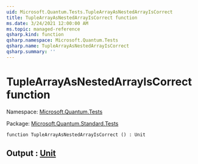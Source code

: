 ```yaml
---
uid: Microsoft.Quantum.Tests.TupleArrayAsNestedArrayIsCorrect
title: TupleArrayAsNestedArrayIsCorrect function
ms.date: 3/24/2021 12:00:00 AM
ms.topic: managed-reference
qsharp.kind: function
qsharp.namespace: Microsoft.Quantum.Tests
qsharp.name: TupleArrayAsNestedArrayIsCorrect
qsharp.summary: ''
---
```


# TupleArrayAsNestedArrayIsCorrect function

Namespace: [Microsoft.Quantum.Tests](xref:Microsoft.Quantum.Tests)

Package: [Microsoft.Quantum.Standard.Tests](https://nuget.org/packages/Microsoft.Quantum.Standard.Tests)




```qsharp
function TupleArrayAsNestedArrayIsCorrect () : Unit
```


## Output : [Unit](xref:microsoft.quantum.lang-ref.unit)

